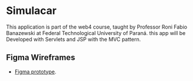# Simulacar
This application is part of the web4 course, taught by Professor Roni Fabio Banazewski at Federal Technological University of Paraná. this app will be Developed with Servlets and JSP with the MVC pattern.

## Figma Wireframes
- [Figma prototype]( https://www.figma.com/proto/fX4gT703uItMYMVhL0tNly/ProtoFIPAgem?node-id=19%3A168&scaling=min-zoom&page-id=0%3A1&starting-point-node-id=19%3A168).

